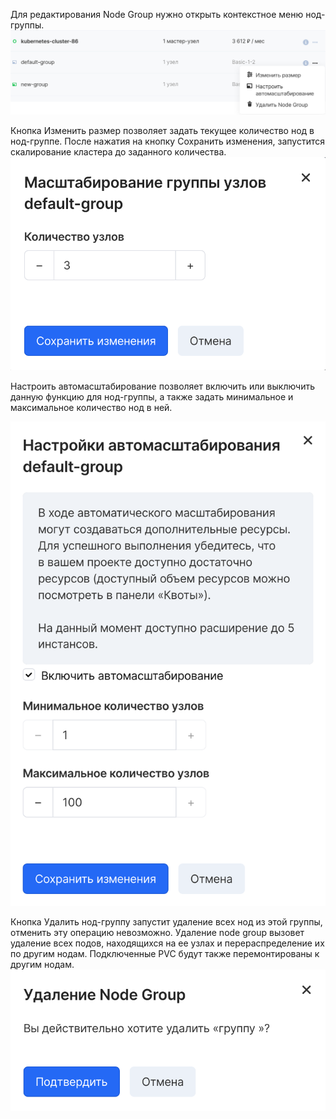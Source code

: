 Для редактирования Node Group нужно открыть контекстное меню нод-группы.![](./assets/1601630721515-1601630721515.png)

Кнопка Изменить размер позволяет задать текущее количество нод в нод-группе. После нажатия на кнопку Сохранить изменения, запустится скалирование кластера до заданного количества.![](./assets/1601631229730-1601631229730.png)

Настроить автомасштабирование позволяет включить или выключить данную функцию для нод-группы, а также задать минимальное и максимальное количество нод в ней.

![](./assets/1601632223174-1601632223174.png)

Кнопка Удалить нод-группу запустит удаление всех нод из этой группы, отменить эту операцию невозможно. Удаление node group вызовет удаление всех подов, находящихся на ее узлах и перераспределение их по другим нодам. Подключенные PVC будут также перемонтированы к другим нодам.![](./assets/1601633056703-1601633056703.png)
